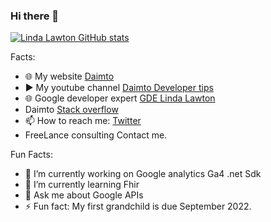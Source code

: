 ### Hi there 👋

[![Linda Lawton GitHub stats](https://github-readme-stats.vercel.app/api?username=LindaLawton)](https://github.com/LindaLawton)


Facts:

- 🌐 My website [Daimto](https://www.daimto.com)
- ▶️ My youtube channel [Daimto Developer tips](https://www.youtube.com/channel/UCyqzvMN8newXIxyYIkFzPvA/videos)
- 🌐 Google developer expert [GDE Linda Lawton](https://developers.google.cn/community/experts/directory/profile/profile-linda-lawton)
- Daimto [Stack overflow](https://stackoverflow.com/users/1841839/daimto)
- 📫 How to reach me: [Twitter](https://twitter.com/home)
- FreeLance consulting Contact me. 

Fun Facts:

- 🔭 I’m currently working on Google analytics Ga4 .net Sdk
- 🌱 I’m currently learning Fhir
- 💬 Ask me about Google APIs
- ⚡ Fun fact: My first grandchild is due September 2022.

